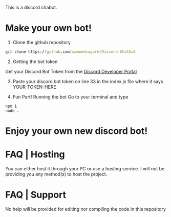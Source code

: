 This is a discord chabot.

# Make your own bot!

1. Clone the github repository
```cmd
git clone https://github.com/sammedsagare/Discord-Chatbot
```
2. Getting the bot token

Get your Discord Bot Token from the [Discord Developer Portal](https://discord.com/developers/applications)

3. Paste your discord bot token on line 33 in the index.js file where it says YOUR-TOKEN-HERE

4. Fun Part! Running the bot
Go to your terminal and type
```
npm i
node .
```
# Enjoy your own new discord bot!

# FAQ | Hosting
You can either host it through your PC or use a hosting service. I will not be providing you any method(s) to host the project.

# FAQ | Support
No help will be provided for editing nor compiling the code in this repository